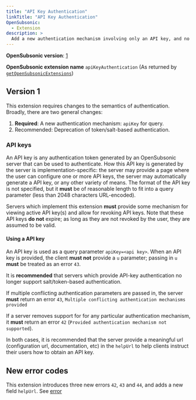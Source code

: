 ```yaml
---
title: "API Key Authentication"
linkTitle: "API Key Authentication"
OpenSubsonic:
  - Extension
description: >
  Add a new authentication mechanism involving only an API key, and no
---
```


**OpenSubsonic version**: [1](../../opensubsonic-versions)

**OpenSubsonic extension name** `apiKeyAuthentication` (As returned by [`getOpenSubsonicExtensions`](../../endpoints/getopensubsonicextensions))

## Version 1

This extension requires changes to the semantics of authentication.
Broadly, there are two general changes:

1. **Required**: A new authentication mechanism: `apiKey` for query.
2. Recommended: Deprecation of token/salt-based authentication.

### API keys

An API key is any authentication token generated by an OpenSubsonic server that can be used to authenticate.
How this API key is generated by the server is implementation-specific: the server may provide a page where the user can configure one or more API keys, the server may automatically generate a API key, or any other variety of means.
The format of the API key is not specified, but it **must** be of reasonable length to fit into a query parameter (less than 2048 characters URL-encoded).

Servers which implement this extension **must** provide some mechanism for viewing active API key(s) and allow for revoking API keys.
Note that these API keys **do not** expire; as long as they are not revoked by the user, they are assumed to be valid.

#### Using a API key

An API key is used as a query parameter `apiKey=<api key>`.
When an API key is provided, the client **must not** provide a `u` parameter; passing in `u` **must** be treated as an error `43`.

It is **recommended** that servers which provide API-key authentication no longer support salt/token-based authentication.

If multiple conflicting authentication parameters are passed in, the server **must** return an error `43`, `Multiple conflicting authentication mechanisms provided`

If a server removes support for for any particular authentication mechanism, it **must** return an error `42` (`Provided authentication mechanism not supported`).

In both cases, it is recommended that the server provide a meaningful url (configuration url, documentation, etc) in the `helpUrl` to help clients instruct their users how to obtain an API key.

## New error codes

This extension introduces three new errors `42`, `43` and `44`, and adds a new field `helpUrl`. See [error](../../responses/error)
